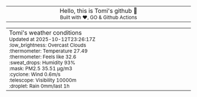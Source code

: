 
<div align="center">
<table>
<tbody>
<td align="center">
<img width="2000" height="0"><br>
Hello, this is Tomi's github 👋<br>
<sup>Built with ❤️, GO & Github Actions</sup><br>
<img width="2000" height="0">
</td>
</tbody>
</table>
</div>
<table>
<tbody>
<td align="left">
<img width="2000" height="0"><br>
Tomi's weather conditions<br>
<sup>Updated at 2025-10-12T23:26:17Z</sup><br>
<sup>:low_brightness: Overcast Clouds</sup><br>
<sup>:thermometer: Temperature 27.49 </sup><br>
<sup>:thermometer: Feels like 32.6</sup><br>
<sup>:sweat_drops: Humidity 93%</sup><br>
<sup>:mask: PM2.5 35.51 μg/m3</sup><br>
<sup>:cyclone: Wind 0.6m/s </sup><br>
<sup>:telescope: Visibility 10000m </sup><br>
<sup>:droplet: Rain 0mm/last 1h </sup><br>
<img width="2000" height="0">
</td>
<td align="left">
<img width="2000" height="0"><br>
<br>
<img width="2000" height="0">
</td>
</tbody>
</table>
</div>
    